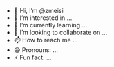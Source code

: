 - 👋 Hi, I’m @zmeisi
- 👀 I’m interested in ...
- 🌱 I’m currently learning ...
- 💞️ I’m looking to collaborate on ...
- 📫 How to reach me ...
- 😄 Pronouns: ...
- ⚡ Fun fact: ...

<!---
zmeisi/zmeisi is a ✨ special ✨ repository because its `README.md` (this file) appears on your GitHub profile.
You can click the Preview link to take a look at your changes.
--->
